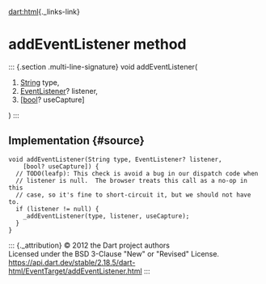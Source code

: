 [dart:html](../../dart-html/dart-html-library){._links-link}

addEventListener method
=======================

::: {.section .multi-line-signature}
void addEventListener(

1.  [String](../../dart-core/string-class) type,
2.  [EventListener](../eventlistener)? listener,
3.  \[[bool](../../dart-core/bool-class)? useCapture\]

)
:::

Implementation {#source}
--------------

``` {.language-dart data-language="dart"}
void addEventListener(String type, EventListener? listener,
    [bool? useCapture]) {
  // TODO(leafp): This check is avoid a bug in our dispatch code when
  // listener is null.  The browser treats this call as a no-op in this
  // case, so it's fine to short-circuit it, but we should not have to.
  if (listener != null) {
    _addEventListener(type, listener, useCapture);
  }
}
```

::: {._attribution}
© 2012 the Dart project authors\
Licensed under the BSD 3-Clause \"New\" or \"Revised\" License.\
<https://api.dart.dev/stable/2.18.5/dart-html/EventTarget/addEventListener.html>
:::
